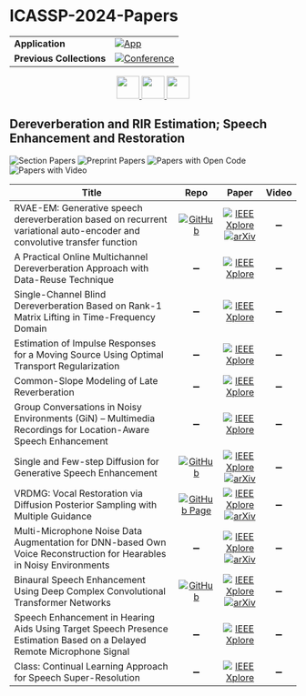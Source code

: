 # ICASSP-2024-Papers

<table>
    <tr>
        <td><strong>Application</strong></td>
        <td>
            <a href="https://huggingface.co/spaces/DmitryRyumin/NewEraAI-Papers" style="float:left;">
                <img src="https://img.shields.io/badge/🤗-NewEraAI--Papers-FFD21F.svg" alt="App" />
            </a>
        </td>
    </tr>
    <tr>
        <td><strong>Previous Collections</strong></td>
        <td>
            <a href="https://github.com/DmitryRyumin/ICASSP-2023-24-Papers/blob/main/README_2023.md">
                <img src="http://img.shields.io/badge/ICASSP-2023-0073AE.svg" alt="Conference">
            </a>
        </td>
    </tr>
</table>

<div align="center">
    <a href="https://github.com/DmitryRyumin/ICASSP-2023-24-Papers/blob/main/sections/2024/main/SLP-L24.md">
        <img src="https://cdn.jsdelivr.net/gh/DmitryRyumin/NewEraAI-Papers@main/images/left.svg" width="40" alt="" />
    </a>
    <a href="https://github.com/DmitryRyumin/ICASSP-2023-24-Papers/">
        <img src="https://cdn.jsdelivr.net/gh/DmitryRyumin/NewEraAI-Papers@main/images/home.svg" width="40" alt="" />
    </a>
    <a href="https://github.com/DmitryRyumin/ICASSP-2023-24-Papers/blob/main/sections/2024/main/IVMSP-P9.md">
        <img src="https://cdn.jsdelivr.net/gh/DmitryRyumin/NewEraAI-Papers@main/images/right.svg" width="40" alt="" />
    </a>
</div>

## Dereverberation and RIR Estimation; Speech Enhancement and Restoration

![Section Papers](https://img.shields.io/badge/Section%20Papers-0-42BA16) ![Preprint Papers](https://img.shields.io/badge/Preprint%20Papers-0-b31b1b) ![Papers with Open Code](https://img.shields.io/badge/Papers%20with%20Open%20Code-0-1D7FBF) ![Papers with Video](https://img.shields.io/badge/Papers%20with%20Video-0-FF0000)

| **Title** | **Repo** | **Paper** | **Video** |
|-----------|:--------:|:---------:|:---------:|
| RVAE-EM: Generative speech dereverberation based on recurrent variational auto-encoder and convolutive transfer function | [![GitHub](https://img.shields.io/github/stars/Audio-WestlakeU/RVAE-EM?style=flat)](https://github.com/Audio-WestlakeU/RVAE-EM) | [![IEEE Xplore](https://img.shields.io/badge/IEEE-10447010-E4A42C.svg)](https://ieeexplore.ieee.org/document/10447010) <br/> [![arXiv](https://img.shields.io/badge/arXiv-2309.08157-b31b1b.svg)](https://arxiv.org/abs/2309.08157) | :heavy_minus_sign: |
| A Practical Online Multichannel Dereverberation Approach with Data-Reuse Technique | :heavy_minus_sign: | [![IEEE Xplore](https://img.shields.io/badge/IEEE-10446330-E4A42C.svg)](https://ieeexplore.ieee.org/document/10446330) | :heavy_minus_sign: |
| Single-Channel Blind Dereverberation Based on Rank-1 Matrix Lifting in Time-Frequency Domain | :heavy_minus_sign: | [![IEEE Xplore](https://img.shields.io/badge/IEEE-10446726-E4A42C.svg)](https://ieeexplore.ieee.org/document/10446726) | :heavy_minus_sign: |
| Estimation of Impulse Responses for a Moving Source Using Optimal Transport Regularization | :heavy_minus_sign: | [![IEEE Xplore](https://img.shields.io/badge/IEEE-10446838-E4A42C.svg)](https://ieeexplore.ieee.org/document/10446838) | :heavy_minus_sign: |
| Common-Slope Modeling of Late Reverberation | :heavy_minus_sign: | [![IEEE Xplore](https://img.shields.io/badge/IEEE-10256141-E4A42C.svg)](https://ieeexplore.ieee.org/document/10256141) | :heavy_minus_sign: |
| Group Conversations in Noisy Environments (GiN) – Multimedia Recordings for Location-Aware Speech Enhancement | :heavy_minus_sign: | [![IEEE Xplore](https://img.shields.io/badge/IEEE-10365406-E4A42C.svg)](https://ieeexplore.ieee.org/document/10365406) | :heavy_minus_sign: |
| Single and Few-step Diffusion for Generative Speech Enhancement | [![GitHub](https://img.shields.io/github/stars/sp-uhh/sgmse_crp?style=flat)](https://github.com/sp-uhh/sgmse_crp) | [![IEEE Xplore](https://img.shields.io/badge/IEEE-10447860-E4A42C.svg)](https://ieeexplore.ieee.org/document/10447860) <br/> [![arXiv](https://img.shields.io/badge/arXiv-2309.09677-b31b1b.svg)](https://arxiv.org/abs/2309.09677) | :heavy_minus_sign: |
| VRDMG: Vocal Restoration via Diffusion Posterior Sampling with Multiple Guidance | [![GitHub Page](https://img.shields.io/badge/GitHub-Page-159957.svg)](https://carlosholivan.github.io/demos/audio-restoration-2023.html) | [![IEEE Xplore](https://img.shields.io/badge/IEEE-10446423-E4A42C.svg)](https://ieeexplore.ieee.org/document/10446423) <br/> [![arXiv](https://img.shields.io/badge/arXiv-2309.06934-b31b1b.svg)](https://arxiv.org/abs/2309.06934) | :heavy_minus_sign: |
| Multi-Microphone Noise Data Augmentation for DNN-based Own Voice Reconstruction for Hearables in Noisy Environments | :heavy_minus_sign: | [![IEEE Xplore](https://img.shields.io/badge/IEEE-10447066-E4A42C.svg)](https://ieeexplore.ieee.org/document/10447066) <br/> [![arXiv](https://img.shields.io/badge/arXiv-2312.08908-b31b1b.svg)](https://arxiv.org/abs/2312.08908) | :heavy_minus_sign: |
| Binaural Speech Enhancement Using Deep Complex Convolutional Transformer Networks | [![GitHub](https://img.shields.io/github/stars/VikasTokala/BCCTN?style=flat)](https://github.com/VikasTokala/BCCTN) | [![IEEE Xplore](https://img.shields.io/badge/IEEE-10447090-E4A42C.svg)](https://ieeexplore.ieee.org/document/10447090) <br/> [![arXiv](https://img.shields.io/badge/arXiv-2403.05393-b31b1b.svg)](https://arxiv.org/abs/2403.05393) | :heavy_minus_sign: |
| Speech Enhancement in Hearing Aids Using Target Speech Presence Estimation Based on a Delayed Remote Microphone Signal | :heavy_minus_sign: | [![IEEE Xplore](https://img.shields.io/badge/IEEE-10446069-E4A42C.svg)](https://ieeexplore.ieee.org/document/10446069) | :heavy_minus_sign: |
| Class: Continual Learning Approach for Speech Super-Resolution | :heavy_minus_sign: | [![IEEE Xplore](https://img.shields.io/badge/IEEE-10445917-E4A42C.svg)](https://ieeexplore.ieee.org/document/10445917) | :heavy_minus_sign: |



